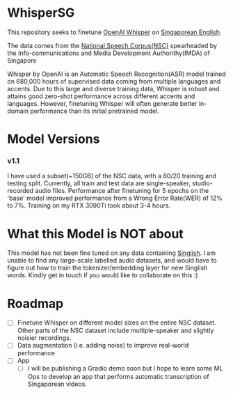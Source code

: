 # WhisperSG

This repository seeks to finetune [OpenAI Whisper](https://openai.com/blog/whisper/) on [Singaporean English](https://en.m.wikipedia.org/wiki/Singapore_English).

The data comes from the [National Speech Corpus(NSC)](https://www.imda.gov.sg/nationalspeechcorpus) spearheaded by the 
Info-communications and Media Development Authorithy(IMDA) of Singapore

Whisper by OpenAI is an Automatic Speech Recognition(ASR) model trained on 680,000 hours of supervised data coming from multiple languages and accents. Due to this large and diverse training data, Whisper is robust and attains good zero-shot performance across different accents and languages. However, finetuning Whisper will often generate better in-domain performance than its initial pretrained model.

# Model Versions
### v1.1
I have used a subset(~150GB) of the NSC data, with a 80/20 training and testing split. Currently, all train and test data are single-speaker, studio-recorded audio files.
Performance after finetuning for 5 epochs on the 'base' model improved performance from a Wrong Error Rate(WER) of 12% to 7%.
Training on my RTX 3090Ti took about 3-4 hours.

# What this Model is NOT about
This model has not been fine tuned on any data containing [Singlish](https://eresources.nlb.gov.sg/infopedia/articles/SIP_1745_2010-12-29.html). 
I am unable to find any large-scale labelled audio datasets, and would have to figure out how to train the tokenizer/embedding layer for new Singlish words. 
Kindly get in touch if you would like to collaborate on this :) 

# Roadmap 
- [ ] Finetune Whisper on different model sizes on the entire NSC dataset. Other parts of the NSC dataset include multiple-speaker and slightly noisier recordings. 
- [ ] Data augmentation (i.e. adding noise) to improve real-world performance 
- [ ] App
    - [ ] I will be publishing a Gradio demo soon but I hope to learn some ML Ops to develop an app that performs automatic transcription of Singaporean videos.
